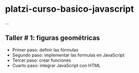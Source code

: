# platzi-curso-basico-javascript

...

## Taller # 1: figuras geométricas

- Primer paso: definir las fórmulas
- Segundo paso: implementar las formulas en JavaScript
- Tercer paso: crear funciones 
- Cuarto paso: integrar JavaScript con HTML